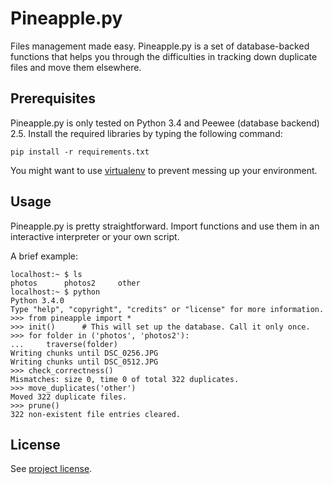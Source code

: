 # Pineapple.py

Files management made easy. Pineapple.py is a set of database-backed functions
that helps you through the difficulties in tracking down duplicate files and
move them elsewhere.

## Prerequisites

Pineapple.py is only tested on Python 3.4 and Peewee (database backend) 2.5.
Install the required libraries by typing the following command:

```
pip install -r requirements.txt
```

You might want to use [virtualenv](https://github.com/pypa/virtualenv) to
prevent messing up your environment.

## Usage

Pineapple.py is pretty straightforward. Import functions and use them in an
interactive interpreter or your own script.

A brief example:
```
localhost:~ $ ls
photos		photos2		other
localhost:~ $ python
Python 3.4.0
Type "help", "copyright", "credits" or "license" for more information.
>>> from pineapple import *
>>> init()      # This will set up the database. Call it only once.
>>> for folder in ('photos', 'photos2'):
...     traverse(folder)
Writing chunks until DSC_0256.JPG
Writing chunks until DSC_0512.JPG
>>> check_correctness()
Mismatches: size 0, time 0 of total 322 duplicates.
>>> move_duplicates('other')
Moved 322 duplicate files.
>>> prune()
322 non-existent file entries cleared.
```

## License

See [project license](LICENSE.md).
